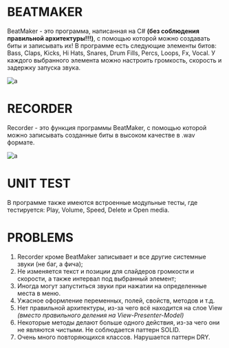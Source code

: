 # BEATMAKER
BeatMaker - это программа, написанная на C# **(без соблюдения правильной архитектуры!!!)**, с помощью которой можно создавать биты и записывать их!
В программе есть следующие элементы битов: Bass, Claps, Kicks, Hi Hats, Snares, Drum Fills, Percs, Loops, Fx, Vocal.
У каждого выбранного элемента можно настроить громкость, скорость и задержку запуска звука.

<img src="https://i.imgur.com/SgaSPmi.png" alt="a"/>

# RECORDER
Recorder - это функция программы BeatMaker, с помощью которой можно записывать созданные биты в высоком качестве в .wav формате.

<img src="https://i.imgur.com/qYOL025.png" alt="a"/>

# UNIT TEST
В программе также имеются встроенные модульные тесты, где тестируется: Play, Volume, Speed, Delete и Open media.

# PROBLEMS
1. Recorder кроме BeatMaker записывает и все другие системные звуки (не баг, а фича);
2. Не изменяется текст и позиции для слайдеров громкости и скорости, а также интервал под выбранный элемент;
3. Иногда могут запуститься звуки при нажатии на определенные места в меню.
4. Ужасное оформление переменных, полей, свойств, методов и т.д.
5. Нет правильной архитектуры, из-за чего всё находится на слое View _(вместо правильного деления на View-Presenter-Model)_
6. Некоторые методы делают больше одного действия, из-за чего они не являются чистыми. Не соблюдается паттерн SOLID.
7. Очень много повторяющихся классов. Нарушается паттерн DRY.
